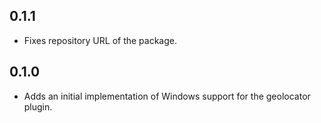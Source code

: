 ## 0.1.1

- Fixes repository URL of the package.

## 0.1.0

- Adds an initial implementation of Windows support for the geolocator plugin.